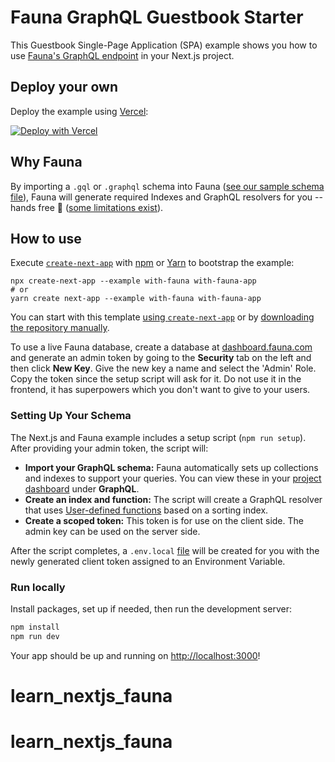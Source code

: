 # Fauna GraphQL Guestbook Starter

This Guestbook Single-Page Application (SPA) example shows you how to use [Fauna's GraphQL endpoint](https://docs.fauna.com/fauna/current/api/graphql/) in your Next.js project.

## Deploy your own

Deploy the example using [Vercel](https://vercel.com?utm_source=github&utm_medium=readme&utm_campaign=next-example):

[![Deploy with Vercel](https://vercel.com/button)](https://vercel.com/new/git/external?repository-url=https://github.com/vercel/next.js/tree/canary/examples/with-fauna&project-name=fauna-nextjs-guestbook&repository-name=fauna-nextjs-guestbook&demo-title=Next.js%20Fauna%20Guestbook%20App&demo-description=A%20simple%20guestbook%20application%20built%20with%20Next.js%20and%20Fauna&integration-ids=oac_Erlbqm8Teb1y4WhioE3r2utY)

## Why Fauna

By importing a `.gql` or `.graphql` schema into Fauna ([see our sample schema file](./schema.gql)), Fauna will generate required Indexes and GraphQL resolvers for you -- hands free 👐 ([some limitations exist](https://docs.fauna.com/fauna/current/api/graphql/#limitations)).

## How to use

Execute [`create-next-app`](https://github.com/vercel/next.js/tree/canary/packages/create-next-app) with [npm](https://docs.npmjs.com/cli/init) or [Yarn](https://yarnpkg.com/lang/en/docs/cli/create/) to bootstrap the example:

```
npx create-next-app --example with-fauna with-fauna-app
# or
yarn create next-app --example with-fauna with-fauna-app
```

You can start with this template [using `create-next-app`](#using-create-next-app) or by [downloading the repository manually](#download-manually).

To use a live Fauna database, create a database at [dashboard.fauna.com](https://dashboard.fauna.com/) and generate an admin token by going to the **Security** tab on the left and then click **New Key**. Give the new key a name and select the 'Admin' Role. Copy the token since the setup script will ask for it. Do not use it in the frontend, it has superpowers which you don't want to give to your users.

### Setting Up Your Schema

The Next.js and Fauna example includes a setup script (`npm run setup`). After providing your admin token, the script will:

- **Import your GraphQL schema:** Fauna automatically sets up collections and indexes to support your queries. You can view these in your [project dashboard](https://dashboard.fauna.com/) under **GraphQL**.
- **Create an index and function:** The script will create a GraphQL resolver that uses [User-defined functions](https://docs.fauna.com/fauna/current/api/graphql/functions?lang=javascript) based on a sorting index.
- **Create a scoped token:** This token is for use on the client side. The admin key can be used on the server side.

After the script completes, a `.env.local` [file](https://nextjs.org/docs/basic-features/environment-variables) will be created for you with the newly generated client token assigned to an Environment Variable.

### Run locally

Install packages, set up if needed, then run the development server:

```bash
npm install
npm run dev
```

Your app should be up and running on [http://localhost:3000](http://localhost:3000)!
# learn_nextjs_fauna
# learn_nextjs_fauna
